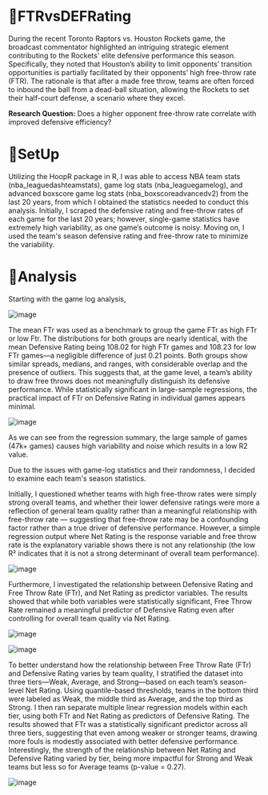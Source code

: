 # 🏀FTRvsDEFRating

During the recent Toronto Raptors vs. Houston Rockets game, the broadcast commentator highlighted an intriguing strategic element contributing to the Rockets' elite defensive performance this season. Specifically, they noted that Houston’s ability to limit opponents’ transition opportunities is partially facilitated by their opponents’ high free-throw rate (FTR). The rationale is that after a made free throw, teams are often forced to inbound the ball from a dead-ball situation, allowing the Rockets to set their half-court defense, a scenario where they excel. 

**Research Question:** Does a higher opponent free-throw rate correlate with improved defensive efficiency?


# 🏀SetUp

Utilizing the HoopR package in R, I was able to access NBA team stats (nba_leaguedashteamstats), game log stats (nba_leaguegamelog), and advanced boxscore game log stats (nba_boxscoreadvancedv2) from the last 20 years, from which I obtained the statistics needed to conduct this analysis. Initially, I scraped the defensive rating and free-throw rates of each game for the last 20 years; however, single-game statistics have extremely high variability, as one game’s outcome is noisy. Moving on, I used the team's season defensive rating and free-throw rate to minimize the variability. 

# 🏀Analysis

Starting with the game log analysis, 

![image](https://github.com/user-attachments/assets/c44cf5fa-06ba-4e45-8e40-e0c25b71b53d)

The mean FTr was used as a benchmark to group the game FTr as high FTr or low Ftr. The distributions for both groups are nearly identical, with the mean Defensive Rating being 108.02 for high FTr games and 108.23 for low FTr games—a negligible difference of just 0.21 points. Both groups show similar spreads, medians, and ranges, with considerable overlap and the presence of outliers. This suggests that, at the game level, a team’s ability to draw free throws does not meaningfully distinguish its defensive performance. While statistically significant in large-sample regressions, the practical impact of FTr on Defensive Rating in individual games appears minimal. 

![image](https://github.com/user-attachments/assets/6fd6e417-2fc5-4d73-a0b1-df55f7a2a5de)


As we can see from the regression summary, the large sample of games (47k+ games) causes high variability and noise which results in a low R2 value. 


Due to the issues with game-log statistics and their randomness, I decided to examine each team's season statistics. 

Initially, I questioned whether teams with high free-throw rates were simply strong overall teams, and whether their lower defensive ratings were more a reflection of general team quality rather than a meaningful relationship with free-throw rate — suggesting that free-throw rate may be a confounding factor rather than a true driver of defensive performance. However, a simple regression output where Net Rating is the response variable and free throw rate is the explanatory variable shows there is not any relationship (the low R² indicates that it is not a strong determinant of overall team performance). 

![image](https://github.com/user-attachments/assets/f842951b-c578-4491-95ca-ad3d17162071)


Furthermore, I investigated the relationship between Defensive Rating and Free Throw Rate (FTr), and Net Rating as predictor variables. The results showed that while both variables were statistically significant, Free Throw Rate remained a meaningful predictor of Defensive Rating even after controlling for overall team quality via Net Rating.

![image](https://github.com/user-attachments/assets/4c258683-9c71-46e2-acce-49fc6beee562)

![image](https://github.com/user-attachments/assets/c46f7300-c160-4128-8295-52e67e161798)


To better understand how the relationship between Free Throw Rate (FTr) and Defensive Rating varies by team quality, I stratified the dataset into three tiers—Weak, Average, and Strong—based on each team’s season-level Net Rating. Using quantile-based thresholds, teams in the bottom third were labeled as Weak, the middle third as Average, and the top third as Strong. I then ran separate multiple linear regression models within each tier, using both FTr and Net Rating as predictors of Defensive Rating. The results showed that FTr was a statistically significant predictor across all three tiers, suggesting that even among weaker or stronger teams, drawing more fouls is modestly associated with better defensive performance. Interestingly, the strength of the relationship between Net Rating and Defensive Rating varied by tier, being more impactful for Strong and Weak teams but less so for Average teams (p-value = 0.27).


![image](https://github.com/user-attachments/assets/d46cfb9b-b982-4d6e-9e3b-c36b06cb8b94)










